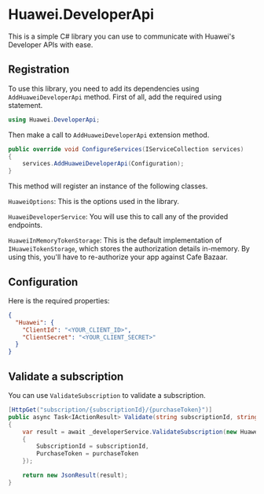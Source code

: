 ﻿# Huawei.DeveloperApi

This is a simple C# library you can use to communicate with Huawei's Developer APIs with ease.

## Registration

To use this library, you need to add its dependencies using `AddHuaweiDeveloperApi` method. First of all, add the required using statement.

```c#
using Huawei.DeveloperApi;
```

Then make a call to `AddHuaweiDeveloperApi` extension method.

```c#
public override void ConfigureServices(IServiceCollection services)
{
    services.AddHuaweiDeveloperApi(Configuration);
}
```

This method will register an instance of the following classes.

`HuaweiOptions`: This is the options used in the library.

`HuaweiDeveloperService`: You will use this to call any of the provided endpoints.

`HuaweiInMemoryTokenStorage`: This is the default implementation of `IHuaweiTokenStorage`, which stores the authorization details in-memory. By using this, you'll have to re-authorize your app against Cafe Bazaar.

## Configuration

Here is the required properties:

```json
{
  "Huawei": {
    "ClientId": "<YOUR_CLIENT_ID>",
    "ClientSecret": "<YOUR_CLIENT_SECRET>"
  }
}
```

## Validate a subscription

You can use `ValidateSubscription` to validate a subscription.

```c#
[HttpGet("subscription/{subscriptionId}/{purchaseToken}")]
public async Task<IActionResult> Validate(string subscriptionId, string purchaseToken)
{
    var result = await _developerService.ValidateSubscription(new HuaweiValidateSubscriptionRequest
    {
        SubscriptionId = subscriptionId,
        PurchaseToken = purchaseToken
    });

    return new JsonResult(result);
}
```
